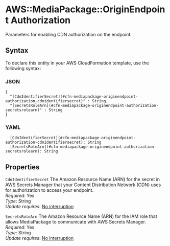 # AWS::MediaPackage::OriginEndpoint Authorization<a name="aws-properties-mediapackage-originendpoint-authorization"></a>

Parameters for enabling CDN authorization on the endpoint\.

## Syntax<a name="aws-properties-mediapackage-originendpoint-authorization-syntax"></a>

To declare this entity in your AWS CloudFormation template, use the following syntax:

### JSON<a name="aws-properties-mediapackage-originendpoint-authorization-syntax.json"></a>

```
{
  "[CdnIdentifierSecret](#cfn-mediapackage-originendpoint-authorization-cdnidentifiersecret)" : String,
  "[SecretsRoleArn](#cfn-mediapackage-originendpoint-authorization-secretsrolearn)" : String
}
```

### YAML<a name="aws-properties-mediapackage-originendpoint-authorization-syntax.yaml"></a>

```
  [CdnIdentifierSecret](#cfn-mediapackage-originendpoint-authorization-cdnidentifiersecret): String
  [SecretsRoleArn](#cfn-mediapackage-originendpoint-authorization-secretsrolearn): String
```

## Properties<a name="aws-properties-mediapackage-originendpoint-authorization-properties"></a>

`CdnIdentifierSecret`  <a name="cfn-mediapackage-originendpoint-authorization-cdnidentifiersecret"></a>
The Amazon Resource Name \(ARN\) for the secret in AWS Secrets Manager that your Content Distribution Network \(CDN\) uses for authorization to access your endpoint\.   
*Required*: Yes  
*Type*: String  
*Update requires*: [No interruption](https://docs.aws.amazon.com/AWSCloudFormation/latest/UserGuide/using-cfn-updating-stacks-update-behaviors.html#update-no-interrupt)

`SecretsRoleArn`  <a name="cfn-mediapackage-originendpoint-authorization-secretsrolearn"></a>
The Amazon Resource Name \(ARN\) for the IAM role that allows MediaPackage to communicate with AWS Secrets Manager\.   
*Required*: Yes  
*Type*: String  
*Update requires*: [No interruption](https://docs.aws.amazon.com/AWSCloudFormation/latest/UserGuide/using-cfn-updating-stacks-update-behaviors.html#update-no-interrupt)